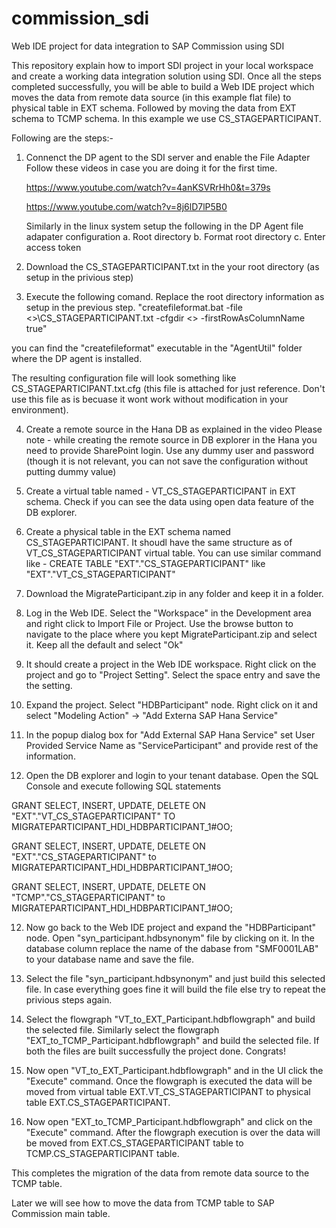 # commission_sdi
Web IDE project for data integration to SAP Commission using SDI

This repository explain how to import SDI project in your local workspace and create a working data integration solution using SDI. Once all the steps completed successfully, you will be able to build a Web IDE project which moves the data from remote data source (in this example flat file) to physical table in EXT schema. Followed by moving the data from EXT schema to TCMP schema. In this example we use CS_STAGEPARTICIPANT. 

Following are the steps:-

1. Connenct the DP agent to the SDI server and enable the File Adapter
Follow these videos in case you are doing it for the first time. 
  
    https://www.youtube.com/watch?v=4anKSVRrHh0&t=379s
    
    https://www.youtube.com/watch?v=8j6lD7lP5B0
    
    Similarly in the linux system setup the following in the DP Agent file adapater configuration
    a.	Root directory
    b.	Format root directory
    c.	Enter access token
    
2. Download the CS_STAGEPARTICIPANT.txt in the your root directory (as setup in the privious step)

3. Execute the following comand. Replace the root directory information as setup in the previous step.
"createfileformat.bat -file <<rootdirectory>>\CS_STAGEPARTICIPANT.txt -cfgdir <<rootdirectory>> -firstRowAsColumnName true"
  
  you can find the "createfileformat" executable in the "AgentUtil" folder where the DP agent is installed.
  
  The resulting configuration file will look something like CS_STAGEPARTICIPANT.txt.cfg (this file is attached for just reference. Don't use this file as is becuase it wont work without modification in your environment).
 
 4. Create a remote source in the Hana DB as explained in the video 
    Please note - while creating the remote source in DB explorer in the Hana you need to provide SharePoint login. Use any dummy user and password (though it is not relevant, you can not save the configuration without putting dummy value)
    
5. Create a virtual table named - VT_CS_STAGEPARTICIPANT in EXT schema. Check if you can see the data using open data feature of the DB explorer.

6. Create a physical table in the EXT schema named CS_STAGEPARTICIPANT. It shoudl have the same structure as of VT_CS_STAGEPARTICIPANT virtual table. You can use similar command like - CREATE TABLE  "EXT"."CS_STAGEPARTICIPANT" like  "EXT"."VT_CS_STAGEPARTICIPANT"

7. Download the MigrateParticipant.zip in any folder and keep it in a folder. 

8. Log in the Web IDE. Select the "Workspace" in the Development area and right click to Import File or Project. Use the browse button to navigate to the place where you kept MigrateParticipant.zip and select it. Keep all the default and select "Ok"

9. It should create a project in the Web IDE workspace. Right click on the project and go to "Project Setting". Select the space entry and save the the setting.

10. Expand the project. Select "HDBParticipant" node. Right click on it and select "Modeling Action" -> "Add Externa SAP Hana Service"

10. In the popup dialog box for "Add External SAP Hana Service" set User Provided Service Name as "ServiceParticipant" and provide rest of the information.

11. Open the DB explorer and login to your tenant database. Open the SQL Console and execute following SQL statements

GRANT SELECT, INSERT, UPDATE, DELETE  ON "EXT"."VT_CS_STAGEPARTICIPANT" TO MIGRATEPARTICIPANT_HDI_HDBPARTICIPANT_1#OO;

GRANT SELECT, INSERT, UPDATE, DELETE  ON "EXT"."CS_STAGEPARTICIPANT" to MIGRATEPARTICIPANT_HDI_HDBPARTICIPANT_1#OO;

GRANT SELECT, INSERT, UPDATE, DELETE  ON "TCMP"."CS_STAGEPARTICIPANT" to MIGRATEPARTICIPANT_HDI_HDBPARTICIPANT_1#OO;

12. Now go back to the Web IDE project and expand the "HDBParticipant" node. Open "syn_participant.hdbsynonym" file by clicking on it. In the database column replace the name of the dabase from "SMF0001LAB" to your database name and save the file.

13. Select the file "syn_participant.hdbsynonym" and just build this selected file. In case everything goes fine it will build the file else try to repeat the privious steps again.

14. Select the flowgraph "VT_to_EXT_Participant.hdbflowgraph" and build the selected file. Similarly select the flowgraph "EXT_to_TCMP_Participant.hdbflowgraph" and build the selected file. If both the files are built successfully the project done. Congrats!

15. Now open "VT_to_EXT_Participant.hdbflowgraph" and in the UI click the "Execute" command. Once the flowgraph is executed the data will be moved from virtual table EXT.VT_CS_STAGEPARTICIPANT to physical table EXT.CS_STAGEPARTICIPANT.

16. Now open "EXT_to_TCMP_Participant.hdbflowgraph" and click on the "Execute" command. After the flowgraph execution is over the data will be moved from EXT.CS_STAGEPARTICIPANT table to TCMP.CS_STAGEPARTICIPANT table.

This completes the migration of the data from remote data source to the TCMP table.

Later we will see how to move the data from TCMP table to SAP Commission main table.
